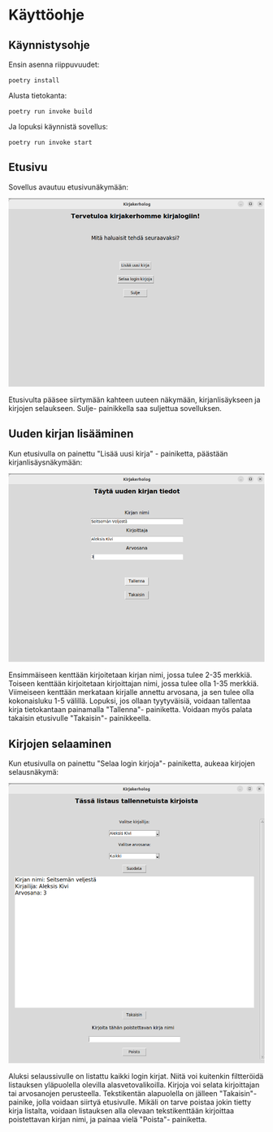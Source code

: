 # Käyttöohje

## Käynnistysohje


Ensin asenna riippuvuudet:
```
poetry install
```

Alusta tietokanta:
```
poetry run invoke build
```

Ja lopuksi käynnistä sovellus:
```
poetry run invoke start
```

## Etusivu

Sovellus avautuu etusivunäkymään:

![](./kuvat/etusivu.png)

Etusivulta pääsee siirtymään kahteen uuteen näkymään, kirjanlisäykseen ja kirjojen selaukseen. Sulje- painikkella saa suljettua sovelluksen.

## Uuden kirjan lisääminen

Kun etusivulla on painettu "Lisää uusi kirja" - painiketta, päästään kirjanlisäysnäkymään:

![](./kuvat/uusi_kirja.png)

Ensimmäiseen kenttään kirjoitetaan kirjan nimi, jossa tulee 2-35 merkkiä.
Toiseen kenttään kirjoitetaan kirjoittajan nimi, jossa tulee olla 1-35 merkkiä.
Viimeiseen kenttään merkataan kirjalle annettu arvosana, ja sen tulee olla kokonaisluku 1-5 välillä.
Lopuksi, jos ollaan tyytyväisiä, voidaan tallentaa kirja tietokantaan painamalla "Tallenna"- painiketta. 
Voidaan myös palata takaisin etusivulle "Takaisin"- painikkeella.

## Kirjojen selaaminen

Kun etusivulla on painettu "Selaa login kirjoja"- painiketta, aukeaa kirjojen selausnäkymä:

![](./kuvat/selaa.png)

Aluksi selaussivulle on listattu kaikki login kirjat. Niitä voi kuitenkin filtteröidä listauksen yläpuolella olevilla alasvetovalikoilla.
Kirjoja voi selata kirjoittajan tai arvosanojen perusteella.
Tekstikentän alapuolella on jälleen "Takaisin"- painike, jolla voidaan siirtyä etusivulle.
Mikäli on tarve poistaa jokin tietty kirja listalta, voidaan listauksen alla olevaan tekstikenttään kirjoittaa poistettavan kirjan nimi, ja painaa vielä "Poista"- painiketta.
